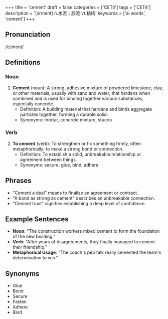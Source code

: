 +++
title = 'cement'
draft = false
categories = ['CET4']
tags = ['CET4']
description = '[siˈment] n.水泥；胶泥 vt.粘结'
keywords = ['ai words', 'cement']
+++

## Pronunciation
/cɪˈment/

## Definitions
### Noun
1. **Cement** (noun): A strong, adhesive mixture of powdered limestone, clay, or other materials, usually with sand and water, that hardens when combined and is used for binding together various substances, especially concrete.
   - Definition: A building material that hardens and binds aggregate particles together, forming a durable solid.
   - Synonyms: mortar, concrete mixture, stucco

### Verb
2. **To cement** (verb): To strengthen or fix something firmly, often metaphorically; to make a strong bond or connection.
   - Definition: To establish a solid, unbreakable relationship or agreement between things.
   - Synonyms: secure, glue, bind, adhere

## Phrases
- "Cement a deal" means to finalize an agreement or contract.
- "A bond as strong as cement" describes an unbreakable connection.
- "Cement trust" signifies establishing a deep level of confidence.

## Example Sentences
- **Noun**: "The construction workers mixed cement to form the foundation of the new building."
- **Verb**: "After years of disagreements, they finally managed to cement their friendship."
- **Metaphorical Usage**: "The coach's pep talk really cemented the team's determination to win."

## Synonyms
- Glue
- Bond
- Secure
- Fasten
- Adhere
- Bind
